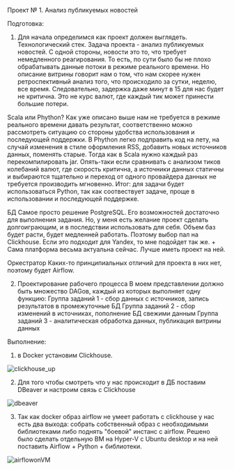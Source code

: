 Проект № 1. Анализ публикуемых новостей

Подготовка:
1) Для начала определимся как проект должен выглядеть.
Технологический стек.
Задача проекта - анализ публикуемых новостей. С одной стороны, новости это то, что требует немедленного реагирования. То есть, по сути было бы не плохо обрабатывать данные потоки в режиме реального времени. Но описание витрины говорит нам о том, что нам скорее нужен ретроспективный анализ того, что происходило за сутки, неделю, все время. Следовательно, задержка даже минут в 15 для нас будет не критична. Это не курс валют, где каждый тик может принести большие потери.

Scala или Phython? 
Как уже описано выше нам не требуется в режиме реального времени давать результат, соответственно можно рассмотреть ситуацию со стороны удобства использования и последующей поддержки. В Phython легко подправить код на лету, на случай изменения в стиле оформления RSS, добавить новых источников данных, поменять старые. Тогда как в Scala нужно каждый раз перекомпилировать jar. Опять-таки если сравнивать с анализом тиков колебаний валют, где скорость критична, а источники данных статичны и выбираются тщательно и переход от одного провайдера данных не требуется производить мгновенно. 
Итог: для задачи будет использоваться Python, так как соотвествует задаче, проще в использовании и последующей поддержке.

БД
Самое просто решение PostgreSQL. Его возможностей достаточно для выполнения задания. Но, у меня есть желание проект сделать долгоиграющим, и в последствии использовать для себя. Объем баз будет расти, будет медленней работать. Поэтому выбор пал на Clickhouse. Если это подходит для Yandex, то мне подойдет так же. + Сама платформа весьма актуальна сейчас. Лучше иметь проект на ней.

Оркестратор
Каких-то принципиальных отличий для проекта в них нет, поэтому будет Airflow.

2) Проектирование рабочего процесса
В моем представлении должно быть множество DAGов, каждый из которых выполняет одну функцию:
 Группа заданий 1  - сбор данных с источников, запись результатов в промежуточные БД
 Группа заданий 2  - сбор изменений в источниках, пополнение БД свежими данным
 Группа заданий 3  - аналитическая обработка данных, публикация витрины данных

Выполнение:
1) в Docker установим Clickhouse. 

![clickhouse_up](https://user-images.githubusercontent.com/115062813/218247166-ea45b2ca-970e-401b-a81f-7d532b35c0ac.jpg)

2) Для того чтобы смотреть что у нас происходит в ДБ поставим DBeaver и настроим связь с Clickhouse


![dbeaver](https://user-images.githubusercontent.com/115062813/218247373-a520b14b-83db-4e40-a614-c7f8ccf0a603.jpg)

3) Так как docker образ airflow не умеет работать с clickhouse у нас есть два выхода: собрать собственный образ с необходимыми библиотеками либо поднять "боевой" инстанс с airflow. Решено было сделать отдельную ВМ на Hyper-V с Ubuntu desktop и на ней поставить Airflow + Python + библиотеки.



![airflowonVM](https://user-images.githubusercontent.com/115062813/218248072-432468a4-05de-45c8-92ce-25e2d3fbc28f.jpg)



